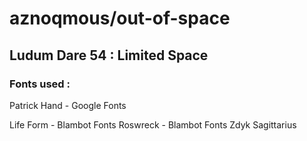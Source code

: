 # aznoqmous/out-of-space

## Ludum Dare 54 : Limited Space

### Fonts used :

Patrick Hand - Google Fonts

Life Form - Blambot Fonts
Roswreck - Blambot Fonts
Zdyk Sagittarius